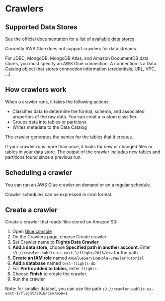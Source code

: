 # Crawlers

## Supported Data Stores

See the official documentation for a list of [available data stores](https://docs.aws.amazon.com/glue/latest/dg/crawler-data-stores.html).

Currently AWS Glue does not support crawlers for data streams.

For JDBC, MongoDB, MongoDB Atlas, and Amazon DocumentDB data stores, you must specify an AWS Glue connection. A connection is a Data Catalog object that stores connection information (credentials, URL, VPC, ...)


## How crawlers work

When a crawler runs, it takes the following actions:
- Classifies data to determine the format, schema, and associated properties of the raw data. You can creat a custom classifier.
- Groups data into tables or partitions
- Writes metadata to the Data Catalog

The crawler generates the names for the tables that it creates.

If your crawler runs more than once, it looks for new or changed files or tables in your data store. The output of the crawler includes new tables and partitions found since a previous run.


## Scheduling a crawler

You can run an AWS Glue crawler on demand or on a regular schedule.

Crawler schedules can be expressed in cron format.


## Create a crawler

Create a crawler that reads files stored on Amazon S3:

1. Open [Glue console](https://console.aws.amazon.com/glue/home)
2. On the Crawlers page, choose Create crawler
3. Set Crawler name to **Flights Data Crawler**
4. **Add a data store**, choose **Specified path in another account**. Enter `s3://crawler-public-us-east-1/flight/2016/csv` for the path
5. **Create an IAM role** named `AWSGlueServiceRole-CrawlerTutorial`
6. **Add a database** named `test-flights-db`
7. For **Prefix added to tables**, enter `flights-`
8. Choose **Finish** to create the crawler.
9. Run the crawler

Note: for smaller dataset, you can use the path `s3://crawler-public-us-east-1/flight/2016/csv/mon=1`